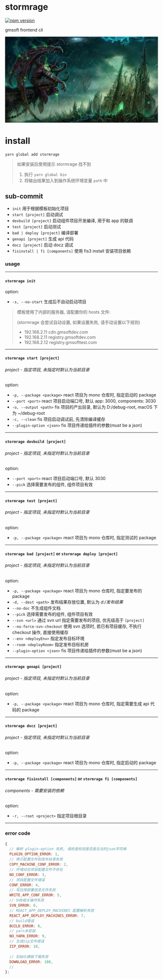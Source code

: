 # stormrage

[![npm version](https://img.shields.io/npm/v/stormrage.svg?style=flat-square)](https://www.npmjs.com/package/stormrage)

gmsoft frontend cli

![Illidan Stormrage](img/Illidan%20Stormrage.jpg)

# install

`yarn global add stormrage`

> 如果安装后使用提示 stormrage 找不到
>
> 1. 执行 `yarn global bin`
> 2. 将输出结果加入到操作系统环境变量 `path` 中

## sub-commit

- `init` 用于根据模板初始化项目
- `start [project]` 启动调试
- `devbuild [project]` 启动组件项目开发编译, 用于和 app 的联调
- `test [project]` 启动测试
- `bad | deploy [project]` 编译部署
- `genapi [project]` 生成 api 代码
- `docz [project]` 启动 docz 调试
- `fisinstall | fi [components]` 使用 fis3 install 安装项目依赖

### usage

---

#### `stormrage init`

option:

- `-s, --no-start` 生成后不自动启动项目

> 模板使用了内部的服务器, 请配置你的 hosts 文件:
>
> (stormrage 会尝试自动设置, 如果设置失败, 请手动设置以下规则)
>
> - 192.168.2.11 cdn.gmsoftdev.com
> - 192.168.2.11 registry.gmsoftdev.com
> - 192.168.2.12 registry.gmsofttest.com

---

#### `stormrage start [project]`

###### project - 指定项目, 未指定时默认为当前目录

option:

- `-p, --package <package>` react 项目为 mono 仓库时, 指定启动的 package
- `--port <port>` react 项目启动端口号, 默认 app: 3000, components: 3030
- `-o, --output <path>` fis 项目的产出目录, 默认为 D:/debug-root, macOS 下为 ~/debug-root
- `-c, --clean` fis 项目启动调试前, 先清除编译缓存
- `--plugin-option <json>` fis 项目传递给插件的参数(must be a json)

---

#### `stormrage devbuild [project]`

###### project - 指定项目, 未指定时默认为当前目录

option:

- `--port <port>` react 项目启动端口号, 默认 3030
- `--pick` 选择需要发布的组件, 组件项目有效

---

#### `stormrage test [project]`

###### project - 指定项目, 未指定时默认为当前目录

option:

- `-p, --package <package>` react 项目为 mono 仓库时, 指定测试的 package

---

#### `stormrage bad [project]` or `stormrage deploy [project]`

###### project - 指定项目, 未指定时默认为当前目录

option:

- `-p, --package <package>` react 项目为 mono 仓库时, 指定要发布的 package
- `-d, --dest <path>` 发布结果存放位置, 默认为 _d:/发布结果_
- `--no-doc` 不生成组件文档
- `--pick` 选择需要发布的组件, 组件项目有效
- `--svn <url>` 通过 svn url 指定需要发布的项目, 优先级高于 `[project]`
- `--no-force-svn-checkout` 使用 svn 选项时, 若已有项目缓存, 不执行 checkout 操作, 直接使用缓存
- `--env <deployEnv>` 指定发布目标环境
- `--room <deployRoom>` 指定发布目标机房
- `--plugin-option <json>` fis 项目传递给插件的参数(must be a json)

---

#### `stormrage genapi [project]`

###### project - 指定项目, 未指定时默认为当前目录

option:

- `-p, --package <package>` react 项目为 mono 仓库时, 指定需要生成 api 代码的 package

---

#### `stormrage docz [project]`

###### project - 指定项目, 未指定时默认为当前目录

option:

- `-p, --package <package>` react 项目为 mono 仓库时, 指定启动的 package

---

#### `stormrage fisinstall [components]` or `stormrage fi [components]`

###### components - 需要安装的依赖

option:

- `-r, --root <project>` 指定项目根目录

---

### error code

```js
{
  // 解析 plugin-option 失败, 请检查校验是否是合法的json字符串
  PLUGIN_OPTION_ERROR: 1,
  // 拷贝配置文件到发布目录失败
  COPY_MACHINE_CONF_ERROR: 2,
  // 环境对应项目配置文件不存在
  NO_CONF_ERROR: 3,
  // 项目配置文件错误
  CONF_ERROR: 4,
  // 写应用部署信息文件失败
  WRITE_APP_CONF_ERROR: 5,
  // SVN相关操作失败
  SVN_ERROR: 6,
  // REACT_APP_DEPLOY_MACHINES 配置解析失败
  REACT_APP_DEPLOY_MACHINES_ERROR: 7,
  // build错误
  BUILD_ERROR: 8,
  // yarn未安装
  NO_YARN_ERROR: 9,
  // 生成zip文件错误
  ZIP_ERROR: 10,

  // 初始化模板下载失败
  DOWNLOAD_ERROR: 100,
  //
};

```
